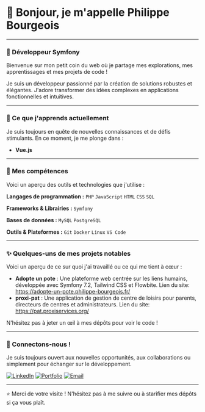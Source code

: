 

# 👋 Bonjour, je m'appelle Philippe Bourgeois

---

### 🚀 Développeur Symfony

Bienvenue sur mon petit coin du web où je partage mes explorations, mes apprentissages et mes projets de code !

Je suis un développeur passionné par la création de solutions robustes et élégantes. J'adore transformer des idées complexes en applications fonctionnelles et intuitives.

---

### 🌱 Ce que j'apprends actuellement

Je suis toujours en quête de nouvelles connaissances et de défis stimulants. En ce moment, je me plonge dans :

* **Vue.js**
---

### 💼 Mes compétences

Voici un aperçu des outils et technologies que j'utilise :

**Langages de programmation :**
`PHP` `JavaScript` `HTML` `CSS` `SQL`

**Frameworks & Librairies :**
`Symfony`

**Bases de données :**
`MySQL` `PostgreSQL`

**Outils & Plateformes :**
`Git` `Docker` `Linux` `VS Code`

---

### ✨ Quelques-uns de mes projets notables

Voici un aperçu de ce sur quoi j'ai travaillé ou ce qui me tient à cœur :

* **Adopte un pote** : Une plateforme web centrée sur les liens humains, développée avec Symfony 7.2, Tailwind CSS et Flowbite. Lien du site: https://adopte-un-pote.philippe-bourgeois.fr/
* **proxi-pat** : Une application de gestion de centre de loisirs pour parents, directeurs de centres et administrateurs.  Lien du site: https://pat.proxiservices.org/

N'hésitez pas à jeter un œil à mes dépôts pour voir le code !

---

### 💬 Connectons-nous !

Je suis toujours ouvert aux nouvelles opportunités, aux collaborations ou simplement pour échanger sur le développement.

[![LinkedIn](https://img.shields.io/badge/LinkedIn-0077B5?style=for-the-badge&logo=linkedin&logoColor=white)](https://www.linkedin.com/in/philippe-bourgeois-76662723b/)
[![Portfolio](https://img.shields.io/badge/Portfolio-FF5722?style=for-the-badge&logo=wordpress&logoColor=white)](https://philippe-bourgeois.fr/)
[![Email](https://img.shields.io/badge/Email-D14836?style=for-the-badge&logo=gmail&logoColor=white)](mailto:ton.pbourgeois62200@gmail.com)

---

⭐️ Merci de votre visite ! N'hésitez pas à me suivre ou à starifier mes dépôts si ça vous plaît.
